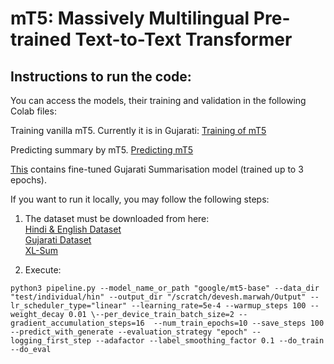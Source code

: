 # mT5: Massively Multilingual Pre-trained Text-to-Text Transformer 

## Instructions to run the code:
You can access the models, their training and validation in the following Colab files:

Training vanilla mT5. Currently it is in Gujarati: [Training of mT5](https://colab.research.google.com/drive/1TDdo58cIKl4vrDjhgtX5CBZ5lbFPU9jd?usp=sharing)

Predicting summary by mT5.
[Predicting mT5](https://colab.research.google.com/drive/1BLPfMinTlLz9ttwKV4VHKNCVk069T0iZ?usp=sharing)

[This](https://drive.google.com/drive/folders/13HXeMVUhky1nJxsGO-W2eI-cEPHnsYe3?usp=sharing) contains fine-tuned Gujarati Summarisation model (trained up to 3 epochs).

If you want to run it locally, you may follow the following steps:

1. The dataset must be downloaded from here: \
[Hindi & English Dataset](https://drive.google.com/file/d/1PMquHwtPC_lbeorJgXd7fJsCT8008QhC/view?usp=sharing) \
[Gujarati Dataset](https://drive.google.com/file/d/1hiHwpTNMG-jcj3n-wDgzjJ2tOptcWfAL/view?usp=sharing) \
[XL-Sum](https://huggingface.co/datasets/csebuetnlp/xlsum)

2. Execute:
```
python3 pipeline.py --model_name_or_path "google/mt5-base" --data_dir "test/individual/hin" --output_dir "/scratch/devesh.marwah/Output" --lr_scheduler_type="linear" --learning_rate=5e-4 --warmup_steps 100 --weight_decay 0.01 \--per_device_train_batch_size=2 --gradient_accumulation_steps=16  --num_train_epochs=10 --save_steps 100 --predict_with_generate --evaluation_strategy "epoch" --logging_first_step --adafactor --label_smoothing_factor 0.1 --do_train --do_eval
```